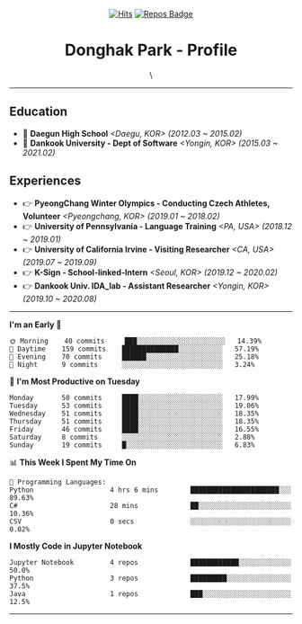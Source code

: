 <div align=center>
  
[![Hits](https://hits.seeyoufarm.com/api/count/incr/badge.svg?url=https%3A%2F%2Fgithub.com%2FDonghakPark)](https://hits.seeyoufarm.com)
[![Repos Badge](https://badges.pufler.dev/repos/DonghakPark)](https://badges.pufler.dev)

# Donghak Park - Profile

</div>

<div align=center>

\\<!--[![Donghak's github stats](https://github-readme-stats.vercel.app/api?username=DonghakPark&show_icons=true&theme=vue)](https://github.com/anuraghazra/github-readme-stats)
[![Top Langs](https://github-readme-stats.vercel.app/api/top-langs/?username=DonghakPark&layout=compact)](https://github.com/anuraghazra/github-readme-stats)
-->

</div>

--- 

## Education
- :school: **Daegun High School** *<Daegu, KOR> (2012.03 ~ 2015.02)*
- :school: **Dankook University - Dept of Software** *<Yongin, KOR> (2015.03 ~ 2021.02)*

## Experiences
- &#128073; **PyeongChang Winter Olympics - Conducting Czech Athletes, Volunteer** *<Pyeongchang, KOR> (2019.01 ~ 2018.02)*
- &#128073; **University of Pennsylvania - Language Training** *<PA, USA> (2018.12 ~ 2019.01)*
- &#128073; **University of California Irvine - Visiting Researcher** *<CA, USA> (2019.07 ~ 2019.09)*
- &#128073; **K-Sign - School-linked-Intern**  *<Seoul, KOR> (2019.12 ~ 2020.02)*
- &#128073; **Dankook Univ. IDA_lab - Assistant Researcher** *<Yongin, KOR> (2019.10 ~ 2020.08)*

---

<!--START_SECTION:waka-->
**I'm an Early 🐤** 

```text
🌞 Morning    40 commits     ███░░░░░░░░░░░░░░░░░░░░░░   14.39% 
🌆 Daytime    159 commits    ██████████████░░░░░░░░░░░   57.19% 
🌃 Evening    70 commits     ██████░░░░░░░░░░░░░░░░░░░   25.18% 
🌙 Night      9 commits      ░░░░░░░░░░░░░░░░░░░░░░░░░   3.24%

```
📅 **I'm Most Productive on Tuesday** 

```text
Monday       50 commits     ████░░░░░░░░░░░░░░░░░░░░░   17.99% 
Tuesday      53 commits     ████░░░░░░░░░░░░░░░░░░░░░   19.06% 
Wednesday    51 commits     ████░░░░░░░░░░░░░░░░░░░░░   18.35% 
Thursday     51 commits     ████░░░░░░░░░░░░░░░░░░░░░   18.35% 
Friday       46 commits     ████░░░░░░░░░░░░░░░░░░░░░   16.55% 
Saturday     8 commits      ░░░░░░░░░░░░░░░░░░░░░░░░░   2.88% 
Sunday       19 commits     █░░░░░░░░░░░░░░░░░░░░░░░░   6.83%

```


📊 **This Week I Spent My Time On** 

```text
💬 Programming Languages: 
Python                   4 hrs 6 mins        ██████████████████████░░░   89.63% 
C#                       28 mins             ██░░░░░░░░░░░░░░░░░░░░░░░   10.36% 
CSV                      0 secs              ░░░░░░░░░░░░░░░░░░░░░░░░░   0.02%

```

**I Mostly Code in Jupyter Notebook** 

```text
Jupyter Notebook         4 repos             ████████████░░░░░░░░░░░░░   50.0% 
Python                   3 repos             █████████░░░░░░░░░░░░░░░░   37.5% 
Java                     1 repos             ███░░░░░░░░░░░░░░░░░░░░░░   12.5%

```



<!--END_SECTION:waka-->

--- 

